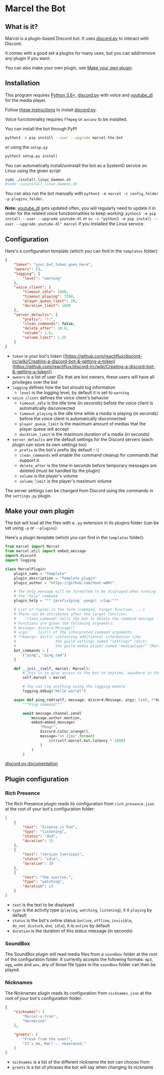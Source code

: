 # Marcel the Bot
## What is it?
Marcel is a  plugin-based Discord bot. It uses [discord.py](https://github.com/Rapptz/discord.py/) to interact with Discord.

It comes with a good set a plugins for many uses, but you can add/remove any plugin if you want.

You can also make your own plugin, see [Make your own plugin](#make-your-own-plugin)

## Installation
This program requires [Python 3.6+](https://docs.python.org/3.3/tutorial/index.html), [discord.py](https://github.com/Rapptz/discord.py/) with voice and [youtube_dl](https://github.com/ytdl-org/youtube-dl/) for the media player.

Follow [these instructions](https://github.com/Rapptz/discord.py/#installing) to install [discord.py](https://github.com/Rapptz/discord.py/).

Voice functionnality requires `ffmpeg` or `avconv` to be installed.

You can install the bot through PyPI
```sh
python3 -m pip install --user --upgrade marcel-the-bot
```
or using the `setup.py`
```sh
python3 setup.py install
```

You can automatically install/uninstall the bot as a SystemD service on Linux using the given script
```sh
sudo ./install_linux_daemon.sh
#sudo ./uninstall_linux_daemon.sh
```
You can also run the bot manually with `python3 -m marcel -c config_folder -p plugins_folder`.

**Note:** [youtube_dl](https://github.com/ytdl-org/youtube-dl/) gets updated often, you will regularly need to update it in order for the related voice functionnalities to keep working: `python3 -m pip install --user --upgrade youtube-dl` or `su -c "python3 -m pip install --user --upgrade youtube-dl" marcel` if you installed the Linux service.

## Configuration
Here's a configuration template (which you can find in the `templates` folder):
```json
{
    "token": "your_bot_token_goes_here",
    "owners": [],
    "logging": {
        "level": "warning"
    },
    "voice_client": {
        "timeout_idle": 1800,
        "timeout_playing": 7200,
        "player_queue_limit": 20,
        "duration_limit": 1800
    },
    "server_defaults": {
        "prefix": "!!",
        "clean_commands": false,
        "delete_after": 10.0,
        "volume": 1.0,
        "volume_limit": 1.25
    }
}
```
-   `token` is your bot's token ([https://github.com/reactiflux/discord-irc/wiki/Creating-a-discord-bot-&-getting-a-token](https://github.com/reactiflux/discord-irc/wiki/Creating-a-discord-bot-&-getting-a-token))
-   `owners` is a list of user IDs that are bot owners, these users will have all privileges over the bot
-   `logging` defines how the bot should log information
    -   `level` is the logging level, by default it is set to `warning`
-   `voice_client` defines the voice client's behavior
    -   `timeout_idle` is the idle time (in seconds) before the voice client is automatically disconnected
    -   `timeout_playing` is the idle time while a media is playing (in seconds) before the voice client is automatically disconnected
    -   `player_queue_limit` is the maximum amount of medias that the player queue will accept
    -   `duration_limit` is the maximum duration of a media (in seconds)
-   `server_defaults` are the default settings for the Discord servers (each plugin can store its own settings too)
    -   `prefix` is the bot's prefix (by default `!!`)
    -   `clean_commands` will enable the command cleanup for commands that support it
    -   `delete_after` is the time in seconds before temporary messages are deleted (must be handled by the plugin)
    -   `volume` is the player's volume
    -   `volume_limit` is the player's maximum volume

The server settings can be changed from Discord using the commands in the `settings.py` plugin.

## Make your own plugin
The bot will load all the files with a `.py` extension in its plugins folder (can be set using `-p` or `--plugins`)

Here's a plugin template (which you can find in the `templates` folder):
```python
from marcel import Marcel
from marcel.util import embed_message
import discord
import logging

class MarcelPlugin:
    plugin_name = "Template"
    plugin_description = "Template plugin"
    plugin_author = "https://github.com/hoot-w00t"

    # The help message will be formatted to be displayed when running
    # the "help" command
    plugin_help = """`{prefix}ping` pongs! :clap:"""

    # List of tuples in the form (command, target function, ...)
    # There can be attributes after the target function:
    #    "clean_command" tells the bot to delete the command message
    # Functions are given the following arguments:
    # message: discord.Message()
    # args:    list() of the interpreted command arguments
    # **kwargs: dict() containing additionnal information like
    #                  the guild settings named "settings" (dict)
    #                  the guild media player named "mediaplayer" (MarcelMediaPlayer)
    bot_commands = [
        ("ping", "ping_cmd")
    ]

    def __init__(self, marcel: Marcel):
        # This is to give access to the bot at anytime, anywhere in the plugin
        self.marcel = marcel

        # You can log anything using the logging module
        logging.debug("Hello world!")

    async def ping_cmd(self, message: discord.Message, args: list, **kwargs):
        """Ping command"""

        await message.channel.send(
            message.author.mention,
            embed=embed_message(
                "Pong!",
                discord.Color.orange(),
                message="in {}ms".format(
                    int(self.marcel.bot.latency * 1000)
                )
            )
        )
```
[discord.py documentation](https://discordpy.readthedocs.io/en/latest/)

## Plugin configuration
### Rich Presence
The Rich Presence plugin reads its configuration from `rich_presence.json` at the root of your bot's configuration folder:
```json
[
    {
        "text": "Science is Fun",
        "type": "listening",
        "status": "dnd",
        "duration": 15
    },
    {
        "text": "version {version}",
        "status": "idle",
        "duration": 30
    },
    {
        "text": "the sunrise.",
        "type": "watching",
        "duration": 15
    }
]
```
-   `text` is the text to be displayed
-   `type` is the activity type (`playing`, `watching`, `listening`), it it `playing` by default
-   `status` is the bot's online status (`online`, `offline`, `invisible`, `do_not_disturb`, `dnd`, `idle`), it is `online` by default
-   `duration` is the duration of this status message (in seconds)

### SoundBox
The SoundBox plugin will read media files from a `soundbox` folder at the root of the configuration folder.
It currently accepts the following formats: `mp3`, `ogg`, `webm` and `wav`, any of those file types in the `soundbox` folder can then be played.

### Nicknames
The Nicknames plugin reads its configuration from `nicknames.json` at the root of your bot's configuration folder:
```json
{
    "nicknames": [
        "Marcel-o-tron",
        "Herobrine"
    ],

    "greets": [
        "Fresh from the oven!",
        "It's me, Mar!... nevermind."
    ]
}
```
-   `nicknames` is a list of the different nickname the bot can choose from
-   `greets` is a list of phrases the bot will say when changing its nickname